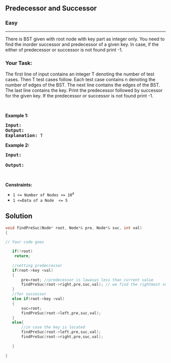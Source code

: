 <h2> Predecessor and Successor </h2>
<h3>Easy</h3><hr>
<div><p>There is BST given with root node with key part as integer only. You need to find the inorder successor and predecessor of a given key. In case, if the either of predecessor or successor is not found print -1.</p>



<h3>  Your Task: </h3>
<p> 
The first line of input contains an integer T denoting the number of test cases. Then T test cases follow. Each test case contains n denoting the number of
  edges of the BST. The next line contains the edges of the BST. The last line contains the key.
  Print the predecessor followed by successor for the given key. If the predecessor or successor is not found print -1.
</p>
<p>&nbsp;</p>
<p><strong>Example 1:</strong></p>

      
 
<pre><strong>Input:</strong>
<strong>Output:</strong> 
<strong>Explanation:</strong> T
</pre>

<p><strong>Example 2:</strong></p>

<pre><strong>Input:</strong> 
     
<strong>Output:</strong> 
</pre>

<p>&nbsp;</p>
<p><strong>Constraints:</strong></p>

<ul>
	<li><code>1 &lt;= Number of Nodes &lt;= 10<sup>4</sup></code></li>
	<li><code>1 &lt;=Data of a Node  &lt;= 5</code></li>
</ul>
  
  <h2> Solution </h2>
  
  ``` c++ 
void findPreSuc(Node* root, Node*& pre, Node*& suc, int val)
{

// Your code goes 
     
     if(!root)
      return;
      
     //setting predeccessor
     if(root->key <val)
     {
         pre=root; //predecessor is lawasys less than current value
         findPreSuc(root->right,pre,suc,val); // we find the rightmost such smaller value
     }
     //for successor
     else if(root->key >val)
     {
         suc=root;
         findPreSuc(root->left,pre,suc,val);
     }
     else{
         //in case the key is located
         findPreSuc(root->left,pre,suc,val); 
         findPreSuc(root->right,pre,suc,val);
         
     }
     
}
  ```
</div>
